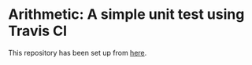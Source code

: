 # Arithmetic: A simple unit test using Travis CI

This repository has been set up from [here](https://medium.com/analytics-vidhya/automating-python-unit-testing-using-travis-ci-be4fc965c1c0).
